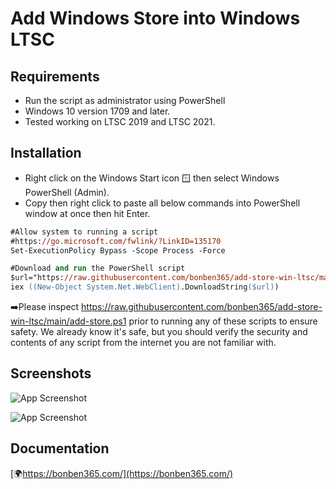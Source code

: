 
# Add Windows Store into Windows LTSC




## Requirements

- Run the script as administrator using PowerShell
- Windows 10 version 1709 and later.
- Tested working on LTSC 2019 and LTSC 2021.
  
## Installation

- Right click on the Windows Start icon 🪟 then select Windows PowerShell (Admin).
- Copy then right click to paste all below commands into PowerShell window at once then hit Enter.


```ps
#Allow system to running a script
#https://go.microsoft.com/fwlink/?LinkID=135170
Set-ExecutionPolicy Bypass -Scope Process -Force

#Download and run the PowerShell script
$url="https://raw.githubusercontent.com/bonben365/add-store-win-ltsc/main/add-store.ps1"
iex ((New-Object System.Net.WebClient).DownloadString($url))
```
➡️Please inspect https://raw.githubusercontent.com/bonben365/add-store-win-ltsc/main/add-store.ps1 prior to running any of these scripts to ensure safety. We already know it's safe, but you should verify the security and contents of any script from the internet you are not familiar with.

## Screenshots

![App Screenshot](https://s3.amazonaws.com/s3.bonben365.com/files/2023/b9CLMjMxxfzks7hFUrjHpPBiyFPOGjGQVawPAZZGk9wAkFHyij3yq7Kjl2WX.jpg)

![App Screenshot](https://s3.amazonaws.com/s3.bonben365.com/files/2023/vPvb9WHBpInz6Z0LSSRPpChEdrITY0YfXvNOvGNC7finthFKlSZNlYwvM03n.jpg)


## Documentation

[🌍https://bonben365.com/](https://bonben365.com/)

